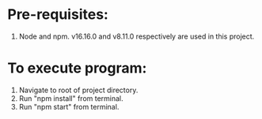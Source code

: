 # Pre-requisites:
1. Node and npm. v16.16.0 and v8.11.0 respectively are used in this project.

# To execute program:

1. Navigate to root of project directory.
2. Run "npm install" from terminal.
3. Run "npm start" from terminal.



